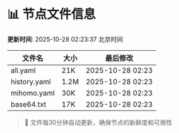 # 📊 节点文件信息

**更新时间**: 2025-10-28 02:23:37 北京时间

| 文件名 | 大小 | 最后修改 |
|--------|------|----------|
| all.yaml | 21K | 2025-10-28 02:23 |
| history.yaml | 1.2M | 2025-10-28 02:23 |
| mihomo.yaml | 30K | 2025-10-28 02:23 |
| base64.txt | 17K | 2025-10-28 02:23 |

> 🔄 文件每30分钟自动更新，确保节点的新鲜度和可用性
